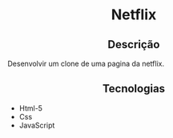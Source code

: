 <h1 align='center'>Netflix</h1>

<h2 align='center'>Descrição</h2>

Desenvolvir um clone de uma pagina da netflix.

<h2 align='center'>Tecnologias</h2>

- Html-5<br>
- Css<br>
- JavaScript
